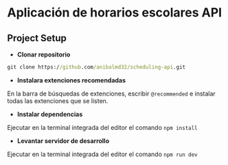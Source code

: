 # Aplicación de horarios escolares API

## Project Setup

- **Clonar repositorio**

```cmd
git clone https://github.com/anibalmd32/scheduling-api.git
```

- **Instalara extenciones recomendadas**

En la barra de búsquedas de extenciones, escribir ```@recommended``` e instalar todas las extenciones que se listen.

- **Instalar dependencias**

Ejecutar en la terminal integrada del editor el comando ```npm install```

- **Levantar servidor de desarrollo**

Ejecutar en la terminal integrada del editor el comando ```npm run dev```
